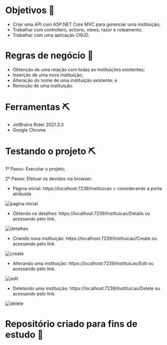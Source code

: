 # Objetivos 🎯
- Criar uma API com ASP.NET Core MVC para gerenciar uma instituição;
- Trabalhar com controllers, actions, views, razor e roteamento;
- Trabalhar com uma aplicação CRUD.

# Regras de negócio 🎯

- Obtenção de uma relação com todas as instituições existentes;
- Inserção de uma nova instituição;
- Alteração do nome de uma instituição existente; e
- Remoção de uma instituição.

# Ferramentas ⛏

- JetBrains Rider 2021.3.3
- Google Chrome

# Testando o projeto ⛏

1º Passo: Executar o projeto;

2º Passo: Efetuar os devidos via  browser.


- Página inicial: https://localhost:7239/Instituicao > considerando a porta atribuida


![pagina inicial](https://user-images.githubusercontent.com/72419533/155344866-0eaa1845-bdff-4227-b9c8-664fbc8e01b8.PNG)


- Obtendo os detalhes: https://localhost:7239/Instituicao/Details ou acessando pelo link.


![detalhes](https://user-images.githubusercontent.com/72419533/155344936-724f448a-ace0-4618-acb2-bfe8b99b00a6.PNG)


- Criando nova instituição: https://localhost:7239/Instituicao/Create ou acessando pelo link.


![create](https://user-images.githubusercontent.com/72419533/155345062-cec9cab2-87c3-4f37-a3a7-513d3f9e5b33.PNG)


- Alterando uma instituição: https://localhost:7239/Instituicao/Edit ou acessando pelo link.


![edit](https://user-images.githubusercontent.com/72419533/155345236-2fe94340-24b1-4605-a9cd-126722d3f5a0.PNG)


- Deletando uma instituição: https://localhost:7239/Instituicao/Delete ou acessando pelo link.


![delete](https://user-images.githubusercontent.com/72419533/155345321-61c16f7f-2761-42fe-8b8f-bf901a3eb6e2.PNG)



# Repositório criado para fins de estudo 📓






